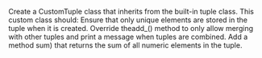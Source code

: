 Create a CustomTuple class that inherits from the built-in tuple class. This custom class should: Ensure that only unique elements are stored in the tuple when it is created.
Override theadd_() method to only allow merging with other tuples and print a message when tuples are combined. Add a method sum) that returns the sum of all numeric elements in the tuple.
